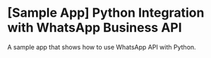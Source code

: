 # [Sample App] Python Integration with WhatsApp Business API 

A sample app that shows how to use WhatsApp API with Python.
